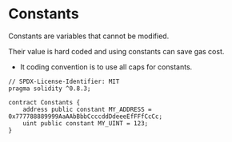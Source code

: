 # Constants

Constants are variables that cannot be modified.

Their value is hard coded and using constants can save gas cost.

- It coding convention is to use all caps for constants.

```
// SPDX-License-Identifier: MIT
pragma solidity ^0.8.3;

contract Constants {
    address public constant MY_ADDRESS = 0x777788889999AaAAbBbbCcccddDdeeeEfFFfCcCc;
    uint public constant MY_UINT = 123;
}
```
